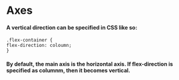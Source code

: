 # Axes
#### A vertical direction can be specified in CSS like so:
```
.flex-container {
flex-direction: coloumn;
}
```
#### By default, the main axis is the horizontal axis. If flex-direction is specified as columnm, then it becomes vertical.
